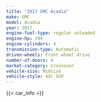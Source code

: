 ```yaml
---
title: "2017 GMC Acadia"
make: GMC
model: Acadia
year: 2017
engine-fuel-type: regular unleaded
engine-hp: 194
engine-cylinders: 4
transmission-type: Automatic
driven-wheels: Front wheel drive
number-of-doors: 4
market-category: Crossover
vehicle-size: Midsize
vehicle-style: 4dr SUV
---
```


{{< car_info >}}
